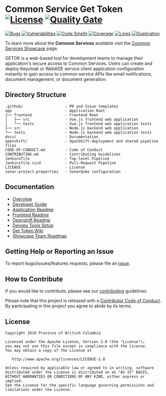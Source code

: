# Common Service Get Token [![License](https://img.shields.io/badge/License-Apache%202.0-blue.svg)](LICENSE) [![Quality Gate](https://sonarqube-k8vopl-tools.pathfinder.gov.bc.ca/api/badges/gate?key=nr-get-token)](https://sonarqube-k8vopl-tools.pathfinder.gov.bc.ca/dashboard?id=nr-get-token)

[![Bugs](https://sonarqube-k8vopl-tools.pathfinder.gov.bc.ca/api/badges/measure?key=nr-get-token&metric=bugs)](https://sonarqube-k8vopl-tools.pathfinder.gov.bc.ca/dashboard?id=nr-get-token)
[![Vulnerabilities](https://sonarqube-k8vopl-tools.pathfinder.gov.bc.ca/api/badges/measure?key=nr-get-token&metric=vulnerabilities)](https://sonarqube-k8vopl-tools.pathfinder.gov.bc.ca/dashboard?id=nr-get-token)
[![Code Smells](https://sonarqube-k8vopl-tools.pathfinder.gov.bc.ca/api/badges/measure?key=nr-get-token&metric=code_smells)](https://sonarqube-k8vopl-tools.pathfinder.gov.bc.ca/dashboard?id=nr-get-token)
[![Coverage](https://sonarqube-k8vopl-tools.pathfinder.gov.bc.ca/api/badges/measure?key=nr-get-token&metric=coverage)](https://sonarqube-k8vopl-tools.pathfinder.gov.bc.ca/dashboard?id=nr-get-token)
[![Lines](https://sonarqube-k8vopl-tools.pathfinder.gov.bc.ca/api/badges/measure?key=nr-get-token&metric=lines)](https://sonarqube-k8vopl-tools.pathfinder.gov.bc.ca/dashboard?id=nr-get-token)
[![Duplication](https://sonarqube-k8vopl-tools.pathfinder.gov.bc.ca/api/badges/measure?key=nr-get-token&metric=duplicated_lines_density)](https://sonarqube-k8vopl-tools.pathfinder.gov.bc.ca/dashboard?id=nr-get-token)

To learn more about the **Common Services** available visit the [Common Services Showcase](https://bcgov.github.io/common-service-showcase/) page.

GETOK is a web-based tool for development teams to manage their application's secure access to Common Services. Users can create and deploy Keycloak or WebADE service client application configuration instantly to gain access to common service APIs like email notifications, document management, or document generation.

## Directory Structure

    .github/                   - PR and Issue templates
    app                        - Application Root
    ├── frontend               - Frontend Root
    │   ├── src                - Vue.js frontend web application
    │   └── tests              - Vue.js frontend web application tests
    ├── src                    - Node.js backend web application
    └── tests                  - Node.js backend web application tests
    docs/                      - Documentation
    openshift/                 - OpenShift-deployment and shared pipeline files
    CODE-OF-CONDUCT.md         - Code of Conduct
    CONTRIBUTING.md            - Contributing Guidelines
    Jenkinsfile                - Top-level Pipeline
    Jenkinsfile.cicd           - Pull-Request Pipeline
    LICENSE                    - License
    sonar-project.properties   - SonarQube configuration

## Documentation

* [Overview](docs/overview.md)
* [Developer Guide](docs/developer-guide.md)
* [Application Readme](app/README.md)
* [Frontend Readme](app/frontend/README.md)
* [Openshift Readme](openshift/README.md)
* [Devops Tools Setup](https://github.com/bcgov/nr-showcase-devops-tools)
* [Get Token Wiki](https://github.com/bcgov/nr-get-token/wiki)
* [Showcase Team Roadmap](https://github.com/bcgov/nr-get-token/wiki/Product-Roadmap)

## Getting Help or Reporting an Issue

To report bugs/issues/features requests, please file an [issue](https://github.com/bcgov/nr-get-token/issues).

## How to Contribute

If you would like to contribute, please see our [contributing](CONTRIBUTING.md) guidelines.

Please note that this project is released with a [Contributor Code of Conduct](CODE-OF-CONDUCT.md). By participating in this project you agree to abide by its terms.

## License

    Copyright 2019 Province of British Columbia

    Licensed under the Apache License, Version 2.0 (the "License");
    you may not use this file except in compliance with the License.
    You may obtain a copy of the License at

       http://www.apache.org/licenses/LICENSE-2.0

    Unless required by applicable law or agreed to in writing, software
    distributed under the License is distributed on an "AS IS" BASIS,
    WITHOUT WARRANTIES OR CONDITIONS OF ANY KIND, either express or implied.
    See the License for the specific language governing permissions and
    limitations under the License.

